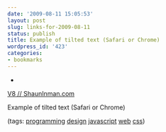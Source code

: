 ```yaml
---
date: '2009-08-11 15:05:53'
layout: post
slug: links-for-2009-08-11
status: publish
title: Example of tilted text (Safari or Chrome)
wordpress_id: '423'
categories:
- bookmarks
---
```


  * 
                

[V8 // ShaunInman.com](http://www.shauninman.com/archive/2008/07/30/v8)


                

Example of tilted text (Safari or Chrome)


                

(tags: [programming](http://delicious.com/eob/programming) [design](http://delicious.com/eob/design) [javascript](http://delicious.com/eob/javascript) [web](http://delicious.com/eob/web) [css](http://delicious.com/eob/css))


            
